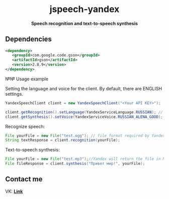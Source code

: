 <div align="center">

# jspeech-yandex
#### Speech recognition and text-to-speech synthesis

</div>

## Dependencies
```xml
<dependency>
   <groupId>com.google.code.gson</groupId>
   <artifactId>gson</artifactId>
   <version>2.8.9</version>
</dependency>
```

№№ Usage example

Setting the language and voice for the client. By default, there are ENGLISH settings.
```java
YandexSpeechClient client = new YandexSpeechClient("<Your API KEY>"); 

client.getRecognition().setLanguage(YandexServiceLanguage.RUSSIAN); // 
client.getSynthesis().setVoice(YandexServiceVoice.RUSSIAN_ALENA_GOOD);
```

Recognize speech:
```java
File yourFile = new File("test.ogg"); // file format required by Yandex
String textResponse = client.recognition(yourFile);
```

Text-to-speech synthesis:
```java
File yourFile = new File("test.mp3");//Yandex will return the file in MP3 format
File fileResponse = client.synthesis("Привет мир!", yourFile); 
```

## Contact me
VK: **[Link](https://vk.com/z1coast)**
